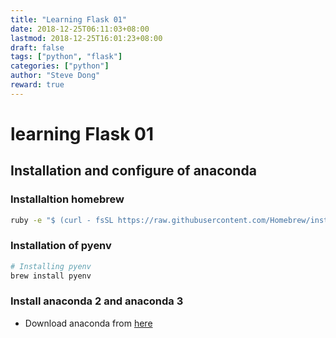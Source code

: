 ```yaml
---
title: "Learning Flask 01"
date: 2018-12-25T06:11:03+08:00
lastmod: 2018-12-25T16:01:23+08:00
draft: false
tags: ["python", "flask"]
categories: ["python"]
author: "Steve Dong"
reward: true
---
```


# learning Flask 01

## Installation and configure of anaconda

### Installaltion homebrew

``` bash
ruby -e "$ (curl - fsSL https://raw.githubusercontent.com/Homebrew/install/master/install)"
```
### Installation of pyenv

``` bash
# Installing pyenv
brew install pyenv
```

### Install anaconda 2 and anaconda 3

* Download anaconda from [here](https://www.anaconda.com/download/)

